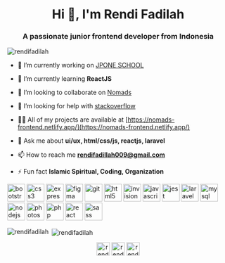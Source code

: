 <h1 align="center">Hi 👋, I'm Rendi Fadilah</h1>
<h3 align="center">A passionate junior frontend developer from Indonesia</h3>

<p align="left"> <img src="https://komarev.com/ghpvc/?username=rendifadilah" alt="rendifadilah" /> </p>

- 🔭 I’m currently working on [JPONE SCHOOL](comingsoon)

- 🌱 I’m currently learning **ReactJS**

- 👯 I’m looking to collaborate on [Nomads](https://nomads-frontend.netlify.app/)

- 🤝 I’m looking for help with [stackoverflow](https://stackoverflow.com/)

- 👨‍💻 All of my projects are available at [https://nomads-frontend.netlify.app/](https://nomads-frontend.netlify.app/)

- 💬 Ask me about **ui/ux, html/css/js, reactjs, laravel**

- 📫 How to reach me **rendifadillah009@gmail.com**

- ⚡ Fun fact **Islamic Spiritual, Coding, Organization**

<p align="left"><img src="https://devicons.github.io/devicon/devicon.git/icons/bootstrap/bootstrap-plain.svg" alt="bootstrap" width="40" height="40"/> <img src="https://devicons.github.io/devicon/devicon.git/icons/css3/css3-original-wordmark.svg" alt="css3" width="40" height="40"/> <img src="https://devicons.github.io/devicon/devicon.git/icons/express/express-original-wordmark.svg" alt="express" width="40" height="40"/> <img src="https://www.vectorlogo.zone/logos/figma/figma-icon.svg" alt="figma" width="40" height="40"/> <img src="https://www.vectorlogo.zone/logos/git-scm/git-scm-icon.svg" alt="git" width="40" height="40"/> <img src="https://devicons.github.io/devicon/devicon.git/icons/html5/html5-original-wordmark.svg" alt="html5" width="40" height="40"/> <img src="https://www.vectorlogo.zone/logos/invisionapp/invisionapp-icon.svg" alt="invision" width="40" height="40"/> <img src="https://devicons.github.io/devicon/devicon.git/icons/javascript/javascript-original.svg" alt="javascript" width="40" height="40"/> <img src="https://www.vectorlogo.zone/logos/jestjsio/jestjsio-icon.svg" alt="jest" width="40" height="40"/> <img src="https://devicons.github.io/devicon/devicon.git/icons/laravel/laravel-plain-wordmark.svg" alt="laravel" width="40" height="40"/> <img src="https://devicons.github.io/devicon/devicon.git/icons/mysql/mysql-original-wordmark.svg" alt="mysql" width="40" height="40"/> <img src="https://devicons.github.io/devicon/devicon.git/icons/nodejs/nodejs-original-wordmark.svg" alt="nodejs" width="40" height="40"/> <img src="https://devicons.github.io/devicon/devicon.git/icons/photoshop/photoshop-plain.svg" alt="photoshop" width="40" height="40"/> <img src="https://devicons.github.io/devicon/devicon.git/icons/php/php-original.svg" alt="php" width="40" height="40"/> <img src="https://devicons.github.io/devicon/devicon.git/icons/react/react-original-wordmark.svg" alt="react" width="40" height="40"/> <img src="https://devicons.github.io/devicon/devicon.git/icons/sass/sass-original.svg" alt="sass" width="40" height="40"/></p>

<p><img align="left" src="https://github-readme-stats.vercel.app/api/top-langs/?username=rendifadilah&layout=compact&hide=html" alt="rendifadilah" /></p>

<p>&nbsp;<img align="center" src="https://github-readme-stats.vercel.app/api?username=rendifadilah&show_icons=true" alt="rendifadilah" /></p>

<p align="center">
<a href="https://linkedin.com/in/rendi-fadilah-289462191" target="blank"><img align="center" src="https://cdn.jsdelivr.net/npm/simple-icons@3.0.1/icons/linkedin.svg" alt="rendi-fadilah-289462191" height="30" width="30" /></a>
<a href="https://fb.com/rendi.fadillah.39" target="blank"><img align="center" src="https://cdn.jsdelivr.net/npm/simple-icons@3.0.1/icons/facebook.svg" alt="rendi.fadillah.39" height="30" width="30" /></a>
<a href="https://instagram.com/rendifdl05" target="blank"><img align="center" src="https://cdn.jsdelivr.net/npm/simple-icons@3.0.1/icons/instagram.svg" alt="rendifdl05" height="30" width="30" /></a>
</p>
